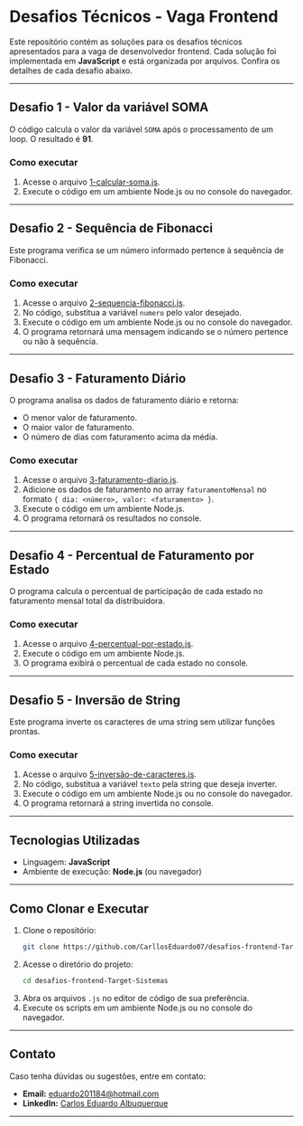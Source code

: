 # **Desafios Técnicos - Vaga Frontend**

Este repositório contém as soluções para os desafios técnicos apresentados para a vaga de desenvolvedor frontend. Cada solução foi implementada em **JavaScript** e está organizada por arquivos. Confira os detalhes de cada desafio abaixo.

---

## **Desafio 1 - Valor da variável SOMA**

O código calcula o valor da variável `SOMA` após o processamento de um loop. O resultado é **91**.

### **Como executar**

1. Acesse o arquivo [1-calcular-soma.js](./1-calcular-soma.js).
2. Execute o código em um ambiente Node.js ou no console do navegador.

---

## **Desafio 2 - Sequência de Fibonacci**

Este programa verifica se um número informado pertence à sequência de Fibonacci.

### **Como executar**

1. Acesse o arquivo [2-sequencia-fibonacci.js](./2-sequencia-fibonacci.js).
2. No código, substitua a variável `numero` pelo valor desejado.
3. Execute o código em um ambiente Node.js ou no console do navegador.
4. O programa retornará uma mensagem indicando se o número pertence ou não à sequência.

---

## **Desafio 3 - Faturamento Diário**

O programa analisa os dados de faturamento diário e retorna:

- O menor valor de faturamento.
- O maior valor de faturamento.
- O número de dias com faturamento acima da média.

### **Como executar**

1. Acesse o arquivo [3-faturamento-diario.js](./3-faturamento-diario.js).
2. Adicione os dados de faturamento no array `faturamentoMensal` no formato `{ dia: <número>, valor: <faturamento> }`.
3. Execute o código em um ambiente Node.js.
4. O programa retornará os resultados no console.

---

## **Desafio 4 - Percentual de Faturamento por Estado**

O programa calcula o percentual de participação de cada estado no faturamento mensal total da distribuidora.

### **Como executar**

1. Acesse o arquivo [4-percentual-por-estado.js](./4-percentual-por-estado.js).
2. Execute o código em um ambiente Node.js.
3. O programa exibirá o percentual de cada estado no console.

---

## **Desafio 5 - Inversão de String**

Este programa inverte os caracteres de uma string sem utilizar funções prontas.

### **Como executar**

1. Acesse o arquivo [5-inversão-de-caracteres.js](./5-inversão-de-caracteres.js).
2. No código, substitua a variável `texto` pela string que deseja inverter.
3. Execute o código em um ambiente Node.js ou no console do navegador.
4. O programa retornará a string invertida no console.

---

## **Tecnologias Utilizadas**

- Linguagem: **JavaScript**
- Ambiente de execução: **Node.js** (ou navegador)

---

## **Como Clonar e Executar**

1. Clone o repositório:
   ```bash
   git clone https://github.com/CarllosEduardo07/desafios-frontend-Target-Sistemas
   ```
2. Acesse o diretório do projeto:
   ```bash
   cd desafios-frontend-Target-Sistemas
   ```
3. Abra os arquivos `.js` no editor de código de sua preferência.
4. Execute os scripts em um ambiente Node.js ou no console do navegador.

---

## **Contato**

Caso tenha dúvidas ou sugestões, entre em contato:

- **Email:** eduardo201184@hotmail.com
- **LinkedIn:** [Carlos Eduardo Albuquerque](https://www.linkedin.com/in/dev-carlos-eduardo7/)

---
